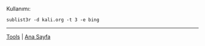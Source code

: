 Kullanımı:

    sublist3r -d kali.org -t 3 -e bing



---
[Tools](../tools.md) | [Ana Sayfa](../README.md)
